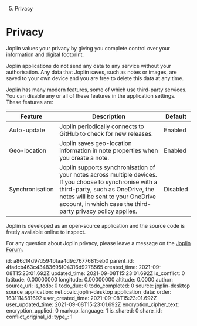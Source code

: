 5. Privacy

# Privacy

Joplin values your privacy by giving you complete control over your information and digital footprint.

Joplin applications do not send any data to any service without your authorisation. Any data that Joplin saves, such as notes or images, are saved to your own device and you are free to delete this data at any time.

Joplin has many modern features, some of which use third-party services. You can disable any or all of these features in the application settings. These features are:

|Feature | Description | Default|
|--------|-------------|--------|
|Auto-update|Joplin periodically connects to GitHub to check for new releases.|Enabled|
|Geo-location|Joplin saves geo-location information in note properties when you create a note.|Enabled|
|Synchronisation|Joplin supports synchronisation of your notes across multiple devices. If you choose to synchronise with a third-party, such as OneDrive, the notes will be sent to your OneDrive account, in which case the third-party privacy policy applies.|Disabled|

Joplin is developed as an open-source application and the source code is freely available online to inspect.

For any question about Joplin privacy, please leave a message on the [Joplin Forum](https://discourse.joplinapp.org/).


id: a86c14d97d594b1aa4d9c76776815eb0
parent_id: 4fadcb463c43483695f04316d9278565
created_time: 2021-09-08T15:23:01.692Z
updated_time: 2021-09-08T15:23:01.692Z
is_conflict: 0
latitude: 0.00000000
longitude: 0.00000000
altitude: 0.0000
author: 
source_url: 
is_todo: 0
todo_due: 0
todo_completed: 0
source: joplin-desktop
source_application: net.cozic.joplin-desktop
application_data: 
order: 1631114581692
user_created_time: 2021-09-08T15:23:01.692Z
user_updated_time: 2021-09-08T15:23:01.692Z
encryption_cipher_text: 
encryption_applied: 0
markup_language: 1
is_shared: 0
share_id: 
conflict_original_id: 
type_: 1